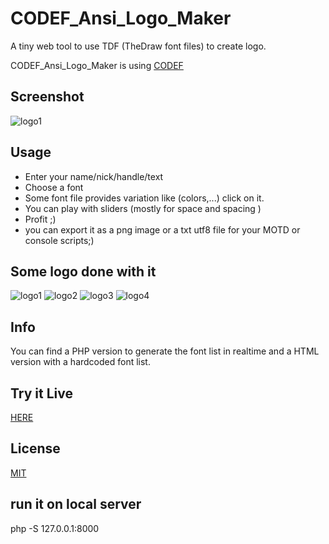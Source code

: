 # CODEF_Ansi_Logo_Maker

A tiny web tool to use TDF (TheDraw font files) to create logo.

CODEF_Ansi_Logo_Maker is using [CODEF](https://codef.santo.fr)

## Screenshot
![logo1](README_Medias/screenshot.png)

## Usage
- Enter your name/nick/handle/text
- Choose a font
- Some font file provides variation like (colors,...) click on it.
- You can play with sliders (mostly for space and spacing )
- Profit ;)
- you can export it as a png image or a txt utf8 file for your MOTD or console scripts;)

## Some logo done with it
![logo1](README_Medias/logo1.png)
![logo2](README_Medias/logo2.png)
![logo3](README_Medias/logo3.png)
![logo4](README_Medias/logo4.png)


## Info
You can find a PHP version to generate the font list in realtime and a HTML version with a hardcoded font list.

## Try it Live
[HERE](https://n0namen0.github.io/CODEF_Ansi_Logo_Maker/)

## License
[MIT](https://choosealicense.com/licenses/mit/)

## run it on local server
 php -S 127.0.0.1:8000
